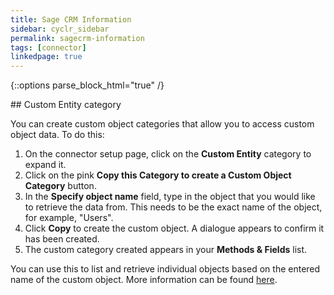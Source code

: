 ```yaml
---
title: Sage CRM Information
sidebar: cyclr_sidebar
permalink: sagecrm-information
tags: [connector]
linkedpage: true
---
```

{::options parse_block_html="true" /}
<section class="card">
## Custom Entity category

You can create custom object categories that allow you to access custom object data. To do this:

1. On the connector setup page, click on the **Custom Entity** category to expand it.
2. Click on the pink **Copy this Category to create a Custom Object Category** button.
3. In the **Specify object name** field, type in the object that you would like to retrieve the data from. This needs to be the exact name of the object, for example, "Users".
4. Click **Copy** to create the custom object. A dialogue appears to confirm it has been created.
5. The custom category created appears in your **Methods & Fields** list.

You can use this to list and retrieve individual objects based on the entered name of the custom object. More information can be found [here](https://docs.cyclr.com/enhanced-objects).

</section>
